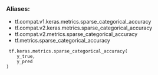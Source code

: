 ### Aliases:
- tf.compat.v1.keras.metrics.sparse_categorical_accuracy
- tf.compat.v2.keras.metrics.sparse_categorical_accuracy
- tf.compat.v2.metrics.sparse_categorical_accuracy
- tf.metrics.sparse_categorical_accuracy

```
 tf.keras.metrics.sparse_categorical_accuracy(
    y_true,
    y_pred
)
```
